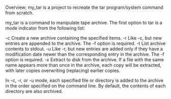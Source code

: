 Overview;
my_tar is a project to recreate the tar program/system command from scratch.

my_tar is a command to manipulate tape archive. The first option to tar is a mode indicator from the following list:

-c Create a new archive containing the specified items.
-r Like -c, but new entries are appended to the archive. The -f option is required.
-t List archive contents to stdout.
-u Like -r, but new entries are added only if they have a modification date newer than the corresponding entry in the archive. The -f option is required.
-x Extract to disk from the archive. If a file with the same name appears more than once in the archive, each copy will be extracted, 
   with later copies overwriting (replacing) earlier copies.

In -c, -r, or -u mode, each specified file or directory is added to the archive in the order specified on the command line. 
By default, the contents of each directory are also archived.
